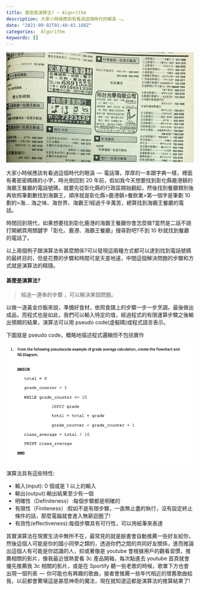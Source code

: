 ```yaml
---
title: 甚麼是演算法? — Algorithm
description: 大家小時候應該有看過這個時代的眼淚 —…
date: "2021-09-02T01:48:43.188Z"
categories:  Algorithm
keywords: []
---
```


![](/img/1__Dmg27k__HJRKw1D__itJgVVQ.png)

大家小時候應該有看過這個時代的眼淚  —  電話簿，厚厚的一本跟字典一樣，裡面有著密密碼碼的小字，時光倒回到 20 年前，假如我今天想要找到彰化縣鹿港鎮的海霸王餐廳的電話號碼，就要先從彰化縣的行政區開始翻起，然後找到餐廳類別後再依照筆劃數找到海霸王，順序就是彰化縣>鹿港鎮>餐飲業>第一個字是筆劃 10 劃的>海… 海之味、海世界、海霸王!經過千辛萬苦，總算找到海霸王餐廳的電話。

時間回到現代，如果想要找到彰化鹿港的海霸王餐廳你會怎麼做?當然是二話不說打開網頁用關鍵字「彰化、鹿港、海霸王餐廳」搜尋對吧?不到 10 秒就找到餐廳的電話了。

以上兩個例子跟演算法有甚麼關係?可以發現這兩種方式都可以達到找到電話號碼的最終目的，但是花費的步驟和時間可是天差地遠，中間這個解決問題的步驟和方式就是演算法的精隨。

#### 甚麼是演算法?

> 經過一連串的步驟 ，可以解決某個問題。

以做一道黃金炒飯來說，準備好食材，依照食譜上的步驟一步一步烹調，最後做出成品，而程式也是如此，我們可以輸入特定的值，經過程式的有限運算步驟之後輸出預期的結果，演算法可以用 pseudo code(虛擬碼)或程式語言表示。

下圖就是 pseudo code，概略地描述程式邏輯但不包括實作

![](/img/1__gUHdi5RKugXGdz__3e__hpHQ.png)

演算法具有這些特性:

- 輸入(input): 0 個或是 1 以上的輸入
- 輸出(output):輸出結果至少有一個
- 明確性（Definiteness）:每個步驟都是明確的
- 有限性（Finiteness）:假如不是有限步驟，一直無止盡的執行，沒有設定終止條件的話，那麼電腦就會進入無窮迴圈了!
- 有效性(effectiveness):每個步驟具有可行性，可以用紙筆來表達

其實演算法在現實生活中無所不在，最常見的就是臉書會自動推薦一些好友給你，然後這個人可能是你的國小同學之類的，透過你們之間的共同好友關係，進而推論出這個人有可能是你認識的人，抑或著像是 youtube 會根據用戶的觀看習慣，推薦相關的影片，像我最近很熱愛看 3c 產品開箱，每次點進去 youtube 首頁就會優先推薦我 3c 相關的影片，或是在 Sportify 聽一些老歌的時候，歌單下方也會出現一個列表  —  你可能也有興趣的歌曲，接者會推薦一些年代相近的懷舊歌曲給我，以前都會驚嘆這是甚麼神奇的魔法，現在就知道這都是演算法的推算結果了!
